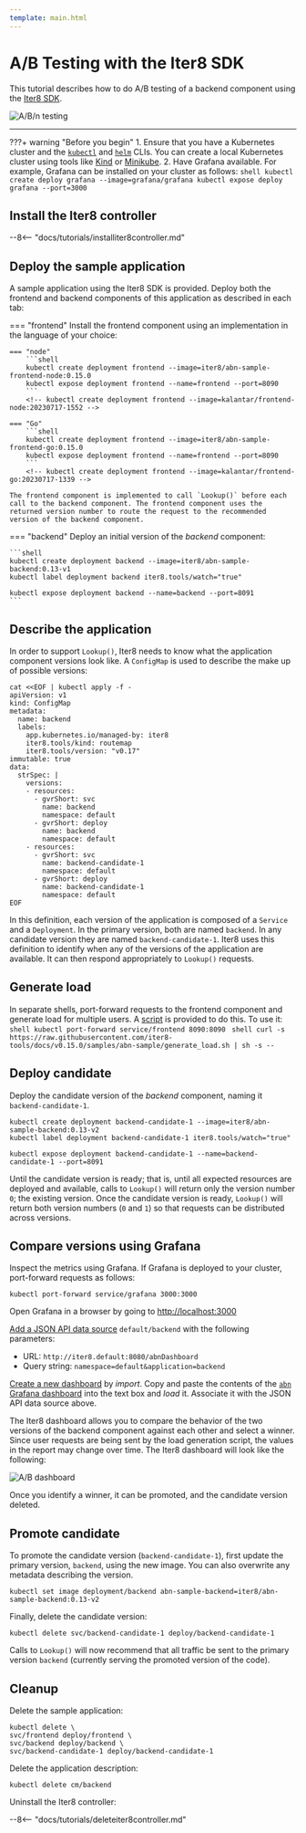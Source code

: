 ```yaml
---
template: main.html
---
```


# A/B Testing with the Iter8 SDK

This tutorial describes how to do A/B testing of a backend component using the [Iter8 SDK](../user-guide/topics/ab_testing.md). 

![A/B/n testing](images/abn.png)

***

???+ warning "Before you begin"
    1. Ensure that you have a Kubernetes cluster and the [`kubectl`](https://kubernetes.io/docs/reference/kubectl/) and [`helm`](https://helm.sh/) CLIs. You can create a local Kubernetes cluster using tools like [Kind](https://kind.sigs.k8s.io/) or [Minikube](https://minikube.sigs.k8s.io/docs/).
    2. Have Grafana available. For example, Grafana can be installed on your cluster as follows:
    ```shell
    kubectl create deploy grafana --image=grafana/grafana
    kubectl expose deploy grafana --port=3000
    ```
 
## Install the Iter8 controller

--8<-- "docs/tutorials/installiter8controller.md"

## Deploy the sample application

A sample application using the Iter8 SDK is provided. Deploy both the frontend and backend components of this application as described in each tab:

=== "frontend"
    Install the frontend component using an implementation in the language of your choice:

    === "node"
        ```shell
        kubectl create deployment frontend --image=iter8/abn-sample-frontend-node:0.15.0
        kubectl expose deployment frontend --name=frontend --port=8090
        ```
        <!-- kubectl create deployment frontend --image=kalantar/frontend-node:20230717-1552 -->

    === "Go"
        ```shell
        kubectl create deployment frontend --image=iter8/abn-sample-frontend-go:0.15.0
        kubectl expose deployment frontend --name=frontend --port=8090
        ```
        <!-- kubectl create deployment frontend --image=kalantar/frontend-go:20230717-1339 -->
    
    The frontend component is implemented to call `Lookup()` before each call to the backend component. The frontend component uses the returned version number to route the request to the recommended version of the backend component.

=== "backend"
    Deploy an initial version of the *backend* component:

    ```shell
    kubectl create deployment backend --image=iter8/abn-sample-backend:0.13-v1
    kubectl label deployment backend iter8.tools/watch="true"

    kubectl expose deployment backend --name=backend --port=8091
    ```

## Describe the application

In order to support `Lookup()`, Iter8 needs to know what the application component versions look like. A `ConfigMap` is used to describe the make up of possible versions:

```shell
cat <<EOF | kubectl apply -f -
apiVersion: v1
kind: ConfigMap
metadata:
  name: backend
  labels:
    app.kubernetes.io/managed-by: iter8
    iter8.tools/kind: routemap
    iter8.tools/version: "v0.17"
immutable: true
data:
  strSpec: |
    versions:
    - resources:
      - gvrShort: svc
        name: backend
        namespace: default
      - gvrShort: deploy
        name: backend
        namespace: default
    - resources:
      - gvrShort: svc
        name: backend-candidate-1
        namespace: default
      - gvrShort: deploy
        name: backend-candidate-1
        namespace: default
EOF
```

In this definition, each version of the application is composed of a `Service` and a `Deployment`. In the primary version, both are named `backend`. In any candidate version they are named `backend-candidate-1`. Iter8 uses this definition to identify when any of the versions of the application are available. It can then respond appropriately to `Lookup()` requests. 

## Generate load

In separate shells, port-forward requests to the frontend component and generate load for multiple users. A [script](https://raw.githubusercontent.com/iter8-tools/docs/main/samples/abn-sample/generate_load.sh) is provided to do this. To use it:
    ```shell
    kubectl port-forward service/frontend 8090:8090
    ```
    ```shell
    curl -s https://raw.githubusercontent.com/iter8-tools/docs/v0.15.0/samples/abn-sample/generate_load.sh | sh -s --
    ```
    <!-- # source /Users/kalantar/projects/go.workspace/src/github.com/iter8-tools/docs/samples/abn-sample/generate_load.sh -->

## Deploy candidate

Deploy the candidate version of the *backend* component, naming it `backend-candidate-1`.

```shell
kubectl create deployment backend-candidate-1 --image=iter8/abn-sample-backend:0.13-v2
kubectl label deployment backend-candidate-1 iter8.tools/watch="true"

kubectl expose deployment backend-candidate-1 --name=backend-candidate-1 --port=8091
```

Until the candidate version is ready; that is, until all expected resources are deployed and available, calls to `Lookup()` will return only the version number `0`; the existing version.
Once the candidate version is ready, `Lookup()` will return both version numbers (`0` and `1`) so that requests can be distributed across versions.

## Compare versions using Grafana

Inspect the metrics using Grafana. If Grafana is deployed to your cluster, port-forward requests as follows:

```shell
kubectl port-forward service/grafana 3000:3000
```

Open Grafana in a browser by going to [http://localhost:3000](http://localhost:3000)

[Add a JSON API data source](http://localhost:3000/connections/datasources/marcusolsson-json-datasource) `default/backend` with the following parameters:

* URL: `http://iter8.default:8080/abnDashboard`
* Query string: `namespace=default&application=backend`

[Create a new dashboard](http://localhost:3000/dashboards) by *import*. Copy and paste the contents of the [`abn` Grafana dashboard](https://raw.githubusercontent.com/iter8-tools/iter8/v0.16.2/grafana/abn.json) into the text box and *load* it. Associate it with the JSON API data source above.

The Iter8 dashboard allows you to compare the behavior of the two versions of the backend component against each other and select a winner. Since user requests are being sent by the load generation script, the values in the report may change over time. The Iter8 dashboard will look like the following:

![A/B dashboard](images/dashboard.png)

Once you identify a winner, it can be promoted, and the candidate version deleted.

## Promote candidate

To promote the candidate version (`backend-candidate-1`), first update the primary version, `backend`, using the new image. You can also overwrite any metadata describing the version.

```shell
kubectl set image deployment/backend abn-sample-backend=iter8/abn-sample-backend:0.13-v2
```

Finally, delete the candidate version:

```shell
kubectl delete svc/backend-candidate-1 deploy/backend-candidate-1
```

Calls to `Lookup()` will now recommend that all traffic be sent to the primary version `backend` (currently serving the promoted version of the code).

## Cleanup

Delete the sample application:

```shell
kubectl delete \
svc/frontend deploy/frontend \
svc/backend deploy/backend \
svc/backend-candidate-1 deploy/backend-candidate-1
```

Delete the application description:

```shell
kubectl delete cm/backend
```

Uninstall the Iter8 controller:

--8<-- "docs/tutorials/deleteiter8controller.md"
